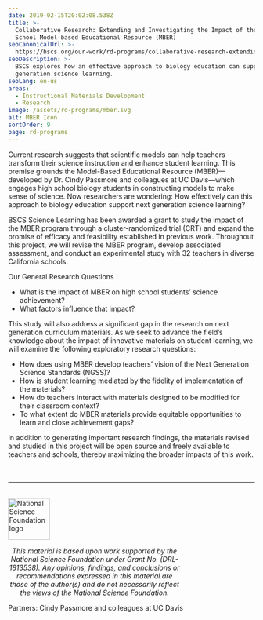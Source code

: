 ```yaml
---
date: 2019-02-15T20:02:08.538Z
title: >-
  Collaborative Research: Extending and Investigating the Impact of the High
  School Model-based Educational Resource (MBER)
seoCanonicalUrl: >-
  https://bscs.org/our-work/rd-programs/collaborative-research-extending-and-investigating-the-impact-of-of-the-high-school-model-based-educational-resource-mber
seoDescription: >-
  BSCS explores how an effective approach to biology education can support next
  generation science learning.
seoLang: en-us
areas:
  - Instructional Materials Development
  - Research
image: /assets/rd-programs/mber.svg
alt: MBER Icon
sortOrder: 9
page: rd-programs
---
```

Current research suggests that scientific models can help teachers transform their science instruction and enhance student learning. This premise grounds the Model-Based Educational Resource (MBER)—developed by Dr. Cindy Passmore and colleagues at UC Davis—which engages high school biology students in constructing models to make sense of science. Now researchers are wondering: How effectively can this approach to biology education support next generation science learning?

BSCS Science Learning has been awarded a grant to study the impact of the MBER program through a cluster-randomized trial (CRT) and expand the promise of efficacy and feasibility established in previous work. Throughout this project, we will revise the MBER program, develop associated assessment, and conduct an experimental study with 32 teachers in diverse California schools.

Our General Research Questions

* What is the impact of MBER on high school students’ science achievement?
* What factors influence that impact?

This study will also address a significant gap in the research on next generation curriculum materials. As we seek to advance the field’s knowledge about the impact of innovative materials on student learning, we will examine the following exploratory research questions:

* How does using MBER develop teachers’ vision of the Next Generation Science Standards (NGSS)?
* How is student learning mediated by the fidelity of implementation of the materials?
* How do teachers interact with materials designed to be modified for their classroom context?
* To what extent do MBER materials provide equitable opportunities to learn and close achievement gaps?

In addition to generating important research findings, the materials revised and studied in this project will be open source and freely available to teachers and schools, thereby maximizing the broader impacts of this work.

<hr style="margin-top: 3rem; margin-bottom: 2rem;" />
<div class="d-flex justify-content-center">
  <div style="width: 70%;">
    <a href="https://www.nsf.gov" target="_blank" rel="noopener noreferrer">
      <img src="/assets/nsf_logo.svg" alt="National Science Foundation logo" style="height: 85px;" />
    </a>
    <p style="font-style: italic; text-align: center;">
      This material is based upon work supported by the National Science Foundation under Grant No. (DRL-1813538). Any opinions, findings, and conclusions or recommendations expressed in this material are those of the author(s) and do not necessarily reflect the views of the National Science Foundation.
    </p>
  </div>
</div>

Partners: Cindy Passmore and colleagues at UC Davis
